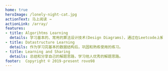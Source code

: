 ```yaml
---
home: true
heroImage: /lonely-night-cat.jpg
actionText: 马上阅读 →
actionLink: /array/
features:
- title: Algorihtms Learning
  details: 学习基本的、常用的算法设计技术(Design Diagrams)，通过在Leetcode上解题来训练。
- title: Datastructure Learning
  details: 作为学习完基本的数据结构后，巩固和熟练使用的练习。
- title: Learning and Sharing
  details: 总结和分享自己的解题思路，学习他人优秀的解题思路。
footer:  Copyright © 2019-present rovo98
---
```

